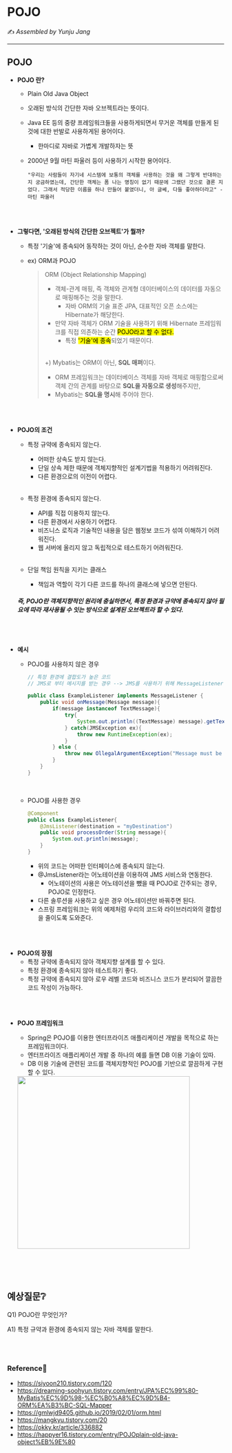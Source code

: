 # POJO

:writing_hand: *Assembled by Yunju Jang*

<!--🤝*Contributors : JeongHea Shin, JiYe Bae*-->

<hr>



## POJO

- <b>POJO 란?</b>

  - Plain Old Java Object

  - 오래된 방식의 간단한 자바 오브젝트라는 뜻이다.

  - Java EE 등의 중량 프레임워크들을 사용하게되면서 무거운 객체를 만들게 된 것에 대한 반발로 사용하게된 용어이다.

    - 한마디로 자바로 가볍게 개발하자는 뜻

  - 2000년 9월 마틴 파울러 등이 사용하기 시작한 용어이다.

    ``` 
    "우리는 사람들이 자기네 시스템에 보통의 객체를 사용하는 것을 왜 그렇게 반대하는지 궁금하였는데, 간단한 객체는 폼 나는 명칭이 없기 때문에 그랬던 것으로 결론 지었다. 그래서 적당한 이름을 하나 만들어 붙였더니, 아 글쎄, 다들 좋아하더라고" - 마틴 파울러
    ```

<br/>

<br/>

- <b>그렇다면, '오래된 방식의 간단한 오브젝트'가 뭘까?</b>

  - 특정 '기술'에 종속되어 동작하는 것이 아닌, 순수한 자바 객체를 말한다.

  - ex) ORM과 POJO

    > ORM (Object Relationship Mapping)
    >
    > - 객체-관계 매핑, 즉 객체와 관계형 데이터베이스의 데이터를 자동으로 매핑해주는 것을 말한다.
    >   - 자바 ORM의 기술 표준 JPA, 대표적인 오픈 소스에는 Hibernate가 해당한다.
    > - 만약 자바 객체가 ORM 기술을 사용하기 위해 Hibernate 프레임워크를 직접 의존하는 순간 <mark>POJO라고 할 수 없다.</mark>
    >   - 특정 <mark>'기술'에 종속</mark>되었기 때문이다.
    >
    > <br/>
    >
    > +) Mybatis는 ORM이 아닌, <b>SQL 매퍼</b>이다.
    >
    >  - ORM 프레임워크는 데이터베이스 객체를 자바 객체로 매핑함으로써 객체 간의 관계를 바탕으로 <b>SQL을 자동으로 생성</b>해주지만,
    >  - Mybatis는 <b>SQL을 명시</b>해 주어야 한다.

<br/>

<br/>

- <b>POJO의 조건</b>

  - 특정 규약에 종속되지 않는다.

    - 어떠한 상속도 받지 않는다.
    - 단일 상속 제한 때문에 객체지향적인 설계기법을 적용하기 어려워진다.
    - 다른 환경으로의 이전이 어렵다.

    <br/>

  - 특정 환경에 종속되지 않는다.

    - API를 직접 이용하지 않는다.
    - 다른 환경에서 사용하기 어렵다.
    - 비즈니스 로직과 기술적인 내용을 담은 웹정보 코드가 섞여 이해하기 어려워진다.
    - 웹 서버에 올리지 않고 독립적으로 테스트하기 어려워진다.

    <br/>

  - 단일 책임 원칙을 지키는 클래스

    - 책임과 역할이 각기 다른 코드를 하나의 클래스에 넣으면 안된다.

  ##### 즉, POJO란 객체지향적인 원리에 충실하면서, 특정 환경과 규약에 종속되지 않아 필요에 따라 재사용될 수 잇는 방식으로 설계된 오브젝트라 할 수 있다.

<br/>

<br/>

- <b>예시</b>

  - POJO를 사용하지 않은 경우

    ``` java
    // 특정 환경에 결합도가 높은 코드
    // JMS로 부터 메시지를 받는 경우 --> JMS를 사용하기 위해 MessageListener 인터페이스를 상속받아야 한다.
    
    public class ExampleListener implements MessageListener {
        public void onMessage(Message message){
            if(message instanceof TextMessage){
                try{
                    System.out.println((TextMessage) message).getText());
                } catch(JMSException ex){
                    throw new RuntimeException(ex);
                }
            } else {
                throw new OllegalArgumentException("Message must be o type Text Message");
            }
        }
    }
    ```

    <br/>

  - POJO를 사용한 경우

    ``` java
    @Component
    public class ExampleListener{
        @JmsListener(destination = "myDestination")
        public void processOrder(String message){
            System.out.println(message);
        }
    }
    ```

    - 위의 코드는 어떠한 인터페이스에 종속되지 않는다.
    - @JmsListener라는 어노테이션을 이용하여 JMS 서비스와 연동한다.
      - 어노테이션의 사용은 어노테이션을 뺐을 때 POJO로 간주되는 경우, POJO로 인정한다.
    - 다른 솔루션을 사용하고 싶은 경우 어노테이션만 바꿔주면 된다.
    - 스프링 프레임워크는 위의 예제처럼 우리의 코드와 라이브러리와의 결합성을 줄이도록 도와준다.

<br/>

<br/>

- <b>POJO의 장점</b>
  - 특정 규약에 종속되지 않아 객체지향 설계를 할 수 있다.
  - 특정 환경에 종속되지 않아 테스트하기 좋다.
  - 특정 규약에 종속되지 않아 로우 레벨 코드와 비즈니스 코드가 분리되어 깔끔한 코드 작성이 가능하다.

<br/>

<br/>

- <b>POJO 프레임워크</b>

  - Spring은 POJO를 이용한 엔터프라이즈 애플리케이션 개발을 목적으로 하는 프레임워크이다.
  - 엔터프라이즈 애플리케이션 개발 중 하나의 예를 들면 DB 이용 기술이 있따.
  - DB 이용 기술에 관련된 코드를 객체지향적인 POJO를 기반으로 깔끔하게 구현할 수 있다.

  <img src="C:\Users\rlo3o\Desktop\장윤주\취업준비\Git\1st\JYJ\resources\pojo.png" width='400px' align='center'>

<br/>

<br/>

<br/>

## 예상질문❔

Q1) POJO란 무엇인가?

A1) 특정 규약과 환경에 종속되지 않는 자바 객체를 말한다.

<br/>

<br/>

### Reference📖

- https://siyoon210.tistory.com/120
- https://dreaming-soohyun.tistory.com/entry/JPA%EC%99%80-MyBatis%EC%9D%98-%EC%B0%A8%EC%9D%B4-ORM%EA%B3%BC-SQL-Mapper
- https://gmlwjd9405.github.io/2019/02/01/orm.html
- https://mangkyu.tistory.com/20
- https://okky.kr/article/336882
- https://happyer16.tistory.com/entry/POJOplain-old-java-object%EB%9E%80


